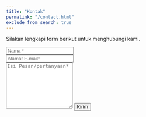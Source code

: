```yaml
---
title: "Kontak"
permalink: "/contact.html"
exclude_from_search: true
---
```


<form id="kontak" action="https://formspree.io/{{site.formspree}}" method="POST">    
<p class="mb-4">Silakan lengkapi form berikut untuk menghubungi kami.</p>
<div class="form-group row">
<div class="col-md-6">
<input class="form-control" type="text" name="name" placeholder="Nama *" required>
</div>
<div class="col-md-6">
<input class="form-control" type="email" name="email" placeholder="Alamat E-mail*" required>
</div>
</div>
<textarea rows="8" class="form-control mb-3" name="message" placeholder="Isi Pesan/pertanyaan*" required></textarea>    
<input class="btn btn-success" type="submit" value="Kirim">
</form>
<p id="kontak-status"></p>

<script>
  var form = document.getElementById("kontak");
  
  async function handleSubmit(event) {
    event.preventDefault();
    var status = document.getElementById("kontak-status");
    var ngumpet = document.getElementById("kontak");
    var data = new FormData(event.target);
    fetch(event.target.action, {
      method: form.method,
      body: data,
      headers: {
          'Accept': 'application/json'
      }
    }).then(response => {
      if (response.ok) {
        status.innerHTML = "Terima kasih atas kiriman anda!";
        kontak.setAttribute('style', 'display:none !important');
        form.reset()
      } else {
        response.json().then(data => {
          if (Object.hasOwn(data, 'errors')) {
            status.innerHTML = data["errors"].map(error => error["message"]).join(", ")
          } else {
            status.innerHTML = "Ups! Ada masalah saat mengirim form"
          }
        })
      }
    }).catch(error => {
      status.innerHTML = "Ups! Ada masalah saat mengirim  form"
    });
  }
  form.addEventListener("submit", handleSubmit)
</script>